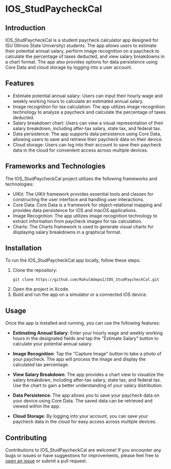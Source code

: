 # IOS_StudPaycheckCal

## Introduction
IOS_StudPaycheckCal is a student paycheck calculator app designed for ISU (Illinois State University) students. The app allows users to estimate their potential annual salary, perform image recognition on a paycheck to calculate the percentage of taxes deducted, and view salary breakdowns in a chart format. The app also provides options for data persistence using Core Data and cloud storage by logging into a user account.

## Features
- Estimate potential annual salary: Users can input their hourly wage and weekly working hours to calculate an estimated annual salary.
- Image recognition for tax calculation: The app utilizes image recognition technology to analyze a paycheck and calculate the percentage of taxes deducted.
- Salary breakdown chart: Users can view a visual representation of their salary breakdown, including after-tax salary, state tax, and federal tax.
- Data persistence: The app supports data persistence using Core Data, allowing users to save and retrieve their paycheck data on their device.
- Cloud storage: Users can log into their account to save their paycheck data in the cloud for convenient access across multiple devices.

## Frameworks and Technologies
The IOS_StudPaycheckCal project utilizes the following frameworks and technologies:
- UIKit: The UIKit framework provides essential tools and classes for constructing the user interface and handling user interactions.
- Core Data: Core Data is a framework for object-relational mapping and provides data persistence for iOS and macOS applications.
- Image Recognition: The app utilizes image recognition technology to extract information from paycheck images for tax calculation.
- Charts: The Charts framework is used to generate visual charts for displaying salary breakdowns in a graphical format.

## Installation
To run the IOS_StudPaycheckCal app locally, follow these steps:

1. Clone the repository:
   ``` shell
   git clone https://github.com/RahulAdepu1/IOS_StudPaycheckCal.git
   ```
2. Open the project in Xcode.
3. Build and run the app on a simulator or a connected iOS device.

## Usage
Once the app is installed and running, you can use the following features:

- **Estimating Annual Salary**: Enter your hourly wage and weekly working hours in the designated fields and tap the "Estimate Salary" button to calculate your potential annual salary.

- **Image Recognition**: Tap the "Capture Image" button to take a photo of your paycheck. The app will process the image and display the calculated tax percentage.

- **View Salary Breakdown**: The app provides a chart view to visualize the salary breakdown, including after-tax salary, state tax, and federal tax. Use the chart to gain a better understanding of your salary distribution.

- **Data Persistence**: The app allows you to save your paycheck data on your device using Core Data. The saved data can be retrieved and viewed within the app.

- **Cloud Storage**: By logging into your account, you can save your paycheck data in the cloud for easy access across multiple devices.

## Contributing
Contributions to IOS_StudPaycheckCal are welcome! If you encounter any bugs or issues or have suggestions for improvements, please feel free to [open an issue](https://github.com/RahulAdepu1/IOS_StudPaycheckCal/issues) or submit a pull request.
